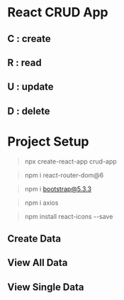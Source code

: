 # React CRUD App

## C : create

## R : read

## U : update

## D : delete

# Project Setup

> npx create-react-app crud-app

> npm i react-router-dom@6

> npm i bootstrap@5.3.3

> npm i axios

> npm install react-icons --save

## Create Data 

## View All Data

## View Single Data


